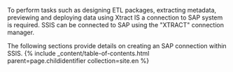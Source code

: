 To perform tasks such as designing ETL packages, extracting metadata, previewing and deploying data using Xtract IS a connection to SAP system is required. SSIS can be connected to SAP using the "XTRACT" connection manager.

The following sections provide details on creating an SAP connection within SSIS.
{% include _content/table-of-contents.html parent=page.childidentifier collection=site.en %}
